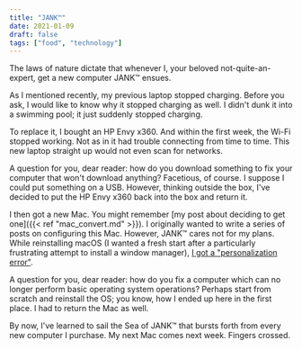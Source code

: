 ```yaml
---
title: "JANK™"
date: 2021-01-09
draft: false
tags: ["food", "technology"]
---
```

The laws of nature dictate that whenever I, your beloved not-quite-an-expert, get a new computer JANK™ ensues.

As I mentioned recently, my previous laptop stopped charging. Before you ask, I would like to know why it stopped charging as well. I didn't dunk it into a swimming pool; it just suddenly stopped charging.

To replace it, I bought an HP Envy x360. And within the first week, the Wi-Fi stopped working. Not as in it had trouble connecting from time to time. This new laptop straight up would not even scan for networks.

A question for you, dear reader: how do you download something to fix your computer that won't download anything? Facetious, of course. I suppose I could put something on a USB. However, thinking outside the box, I've decided to put the HP Envy x360 back into the box and return it.

I then got a new Mac. You might remember [my post about deciding to get one]({{< ref "mac_convert.md" >}}). I originally wanted to write a series of posts on configuring this Mac. However, JANK™ cares not for my plans. While reinstalling macOS (I wanted a fresh start after a particularly frustrating attempt to install a window manager), [I got a "personalization error"](https://support.apple.com/en-us/HT211983).

A question for you, dear reader: how do you fix a computer which can no longer perform basic operating system operations? Perhaps start from scratch and reinstall the OS; you know, how I ended up here in the first place. I had to return the Mac as well.

By now, I've learned to sail the Sea of JANK™ that bursts forth from every new computer I purchase. My next Mac comes next week. Fingers crossed.
